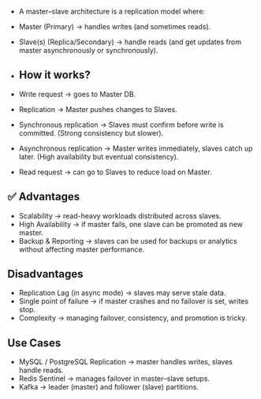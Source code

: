 - A master–slave architecture is a replication model where:
- Master (Primary) → handles writes (and sometimes reads).
- Slave(s) (Replica/Secondary) → handle reads (and get updates from master asynchronously or synchronously).

- ## How it works?
- Write request → goes to Master DB.
- Replication → Master pushes changes to Slaves.
- Synchronous replication → Slaves must confirm before write is committed. (Strong consistency but slower).
- Asynchronous replication → Master writes immediately, slaves catch up later. (High availability but eventual consistency).
- Read request → can go to Slaves to reduce load on Master.

## ✅ Advantages
- Scalability → read-heavy workloads distributed across slaves.
- High Availability → if master fails, one slave can be promoted as new master.
- Backup & Reporting → slaves can be used for backups or analytics without affecting master performance.

## Disadvantages
- Replication Lag (in async mode) → slaves may serve stale data.
- Single point of failure → if master crashes and no failover is set, writes stop.
- Complexity → managing failover, consistency, and promotion is tricky.

## Use Cases
- MySQL / PostgreSQL Replication → master handles writes, slaves handle reads.
- Redis Sentinel → manages failover in master–slave setups.
- Kafka → leader (master) and follower (slave) partitions.
